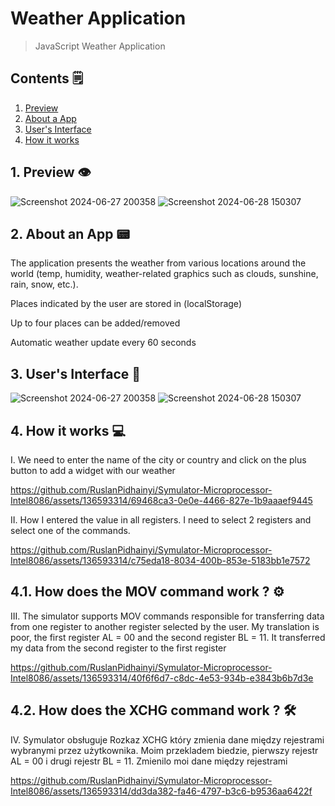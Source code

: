 # Weather Application
> JavaScript Weather Application
>
> <a name="top"></a>
##  Contents 🗒️
1. [Preview](#preview)
2. [About a App](#aboutaapp)
3. [User's Interface](#ui)
4. [How it works](#work)

<a name="preview"></a>
## 1. Preview 👁️
![Screenshot 2024-06-27 200358](https://github.com/RuslanPidhainyi/WeatherApp/assets/136593314/60f16d1f-1478-49fc-aa53-3abc8a74eef1)
![Screenshot 2024-06-28 150307](https://github.com/RuslanPidhainyi/WeatherApp/assets/136593314/36c1360a-35ba-4dc3-9b94-92d6f5811cb3)


<a name="aboutaapp"></a>
## 2. About an App 📟
The application presents the weather from various locations around the world (temp, humidity, weather-related graphics such as clouds, sunshine, rain, snow, etc.).

Places indicated by the user are stored in (localStorage)

Up to four places can be added/removed

Automatic weather update every 60 seconds



<a name="ui"></a>
## 3. User's Interface 📲
![Screenshot 2024-06-27 200358](https://github.com/RuslanPidhainyi/WeatherApp/assets/136593314/ebaf8d0d-92cf-4ec7-9109-76a493c0ad0b)
![Screenshot 2024-06-28 150307](https://github.com/RuslanPidhainyi/WeatherApp/assets/136593314/dcca15ba-01c4-4005-9321-03c98cd8f71c)

<a name="work"></a>
## 4. How it works 💻
I. We need to enter the name of the city or country and click on the plus button to add a widget with our weather

https://github.com/RuslanPidhainyi/Symulator-Microprocessor-Intel8086/assets/136593314/69468ca3-0e0e-4466-827e-1b9aaaef9445

II. How I entered the value in all registers. I need to select 2 registers and select one of the commands.

https://github.com/RuslanPidhainyi/Symulator-Microprocessor-Intel8086/assets/136593314/c75eda18-8034-400b-853e-5183bb1e7572

<a name="MOV"></a>
## 4.1. How does the MOV command work ? ⚙️
III. The simulator supports MOV commands responsible for transferring data from one register to another register selected by the user. My translation is poor, the first register AL = 00 and the second register BL = 11. It transferred my data from the second register to the first register

https://github.com/RuslanPidhainyi/Symulator-Microprocessor-Intel8086/assets/136593314/40f6f6d7-c8dc-4e53-934b-e3843b6b7d3e

<a name="XCHG"></a>
## 4.2. How does the XCHG command work ? 🛠️
IV. Symulator obsługuje Rozkaz XCHG który zmienia dane między rejestrami wybranymi przez 
użytkownika. Moim przekladem biedzie, pierwszy rejestr AL = 00 i drugi rejestr BL = 11. Zmienilo moi dane między rejestrami

https://github.com/RuslanPidhainyi/Symulator-Microprocessor-Intel8086/assets/136593314/dd3da382-fa46-4797-b3c6-b9536aa6422f

<a name="validation"></a>
